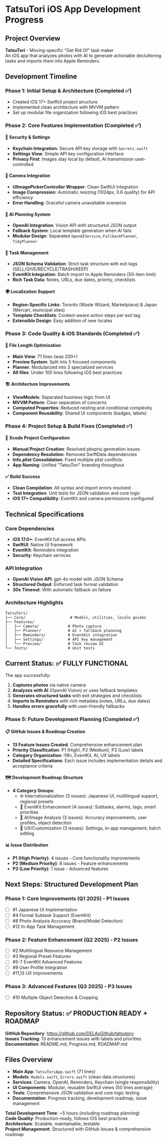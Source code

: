 # TatsuTori iOS App Development Progress

## Project Overview
**TatsuTori** - Moving-specific "Get Rid Of" task maker  
An iOS app that analyzes photos with AI to generate actionable decluttering tasks and imports them into Apple Reminders.

## Development Timeline

### Phase 1: Initial Setup & Architecture (Completed ✅)
- Created iOS 17+ SwiftUI project structure
- Implemented clean architecture with MVVM pattern
- Set up modular file organization following iOS best practices

### Phase 2: Core Features Implementation (Completed ✅)

#### 🔐 Security & Settings
- **Keychain Integration**: Secure API key storage with `Secrets.swift`
- **Settings View**: Simple API key configuration interface
- **Privacy First**: Images stay local by default, AI transmission user-controlled

#### 📱 Camera Integration
- **UIImagePickerController Wrapper**: Clean SwiftUI integration
- **Image Compression**: Automatic resizing (1024px, 0.6 quality) for API efficiency
- **Error Handling**: Graceful camera unavailable scenarios

#### 🤖 AI Planning System
- **OpenAI Integration**: Vision API with structured JSON output
- **Fallback System**: Local template generation when AI fails
- **Modular Design**: Separated `OpenAIService`, `FallbackPlanner`, `TidyPlanner`

#### 📝 Task Management
- **JSON Schema Validation**: Strict task structure with exit tags (SELL/GIVE/RECYCLE/TRASH/KEEP)
- **EventKit Integration**: Batch import to Apple Reminders (50-item limit)
- **Rich Task Data**: Notes, URLs, due dates, priority, checklists

#### 🌍 Localization Support
- **Region-Specific Links**: Toronto (Waste Wizard, Marketplace) & Japan (Mercari, municipal sites)
- **Template Checklists**: Context-aware action steps per exit tag
- **Extensible Design**: Easy addition of new locales

### Phase 3: Code Quality & iOS Standards (Completed ✅)

#### 📏 File Length Optimization
- **Main View**: 71 lines (was 200+)
- **Preview System**: Split into 5 focused components
- **Planner**: Modularized into 3 specialized services
- **All files**: Under 100 lines following iOS best practices

#### 🏗️ Architecture Improvements
- **ViewModels**: Separated business logic from UI
- **MVVM Pattern**: Clear separation of concerns
- **Computed Properties**: Reduced nesting and conditional complexity
- **Component Reusability**: Shared UI components (badges, labels)

### Phase 4: Project Setup & Build Fixes (Completed ✅)

#### 🔧 Xcode Project Configuration
- **Manual Project Creation**: Resolved pbxproj generation issues
- **Dependency Resolution**: Removed SwiftData dependencies
- **Info.plist Consolidation**: Fixed multiple plist conflicts
- **App Naming**: Unified "TatsuTori" branding throughout

#### ✅ Build Success
- **Clean Compilation**: All syntax and import errors resolved
- **Test Integration**: Unit tests for JSON validation and core logic
- **iOS 17+ Compatibility**: EventKit and camera permissions configured

## Technical Specifications

### Core Dependencies
- **iOS 17.0+**: EventKit full access APIs
- **SwiftUI**: Native UI framework
- **EventKit**: Reminders integration
- **Security**: Keychain services

### API Integration
- **OpenAI Vision API**: gpt-4o model with JSON Schema
- **Structured Output**: Enforced task format validation
- **30s Timeout**: With automatic fallback on failure

### Architecture Highlights
```
TatsuTori/
├── Core/                    # Models, utilities, locale guides
├── Features/
│   ├── Camera/             # Photo capture
│   ├── Planner/            # AI + fallback planning
│   ├── Reminders/          # EventKit integration  
│   ├── Settings/           # API key management
│   └── Preview/            # Task review UI
└── Tests/                  # Unit tests
```

## Current Status: ✅ FULLY FUNCTIONAL

The app successfully:
1. **Captures photos** via native camera
2. **Analyzes with AI** (OpenAI Vision) or uses fallback templates
3. **Generates structured tasks** with exit strategies and checklists
4. **Imports to Reminders** with rich metadata (notes, URLs, due dates)
5. **Handles errors gracefully** with user-friendly fallbacks

### Phase 5: Future Development Planning (Completed ✅)

#### 📋 GitHub Issues & Roadmap Creation
- **13 Feature Issues Created**: Comprehensive enhancement plan
- **Priority Classification**: P1 (High), P2 (Medium), P3 (Low) labels
- **Category Organization**: i18n, EventKit, AI, UX labels
- **Detailed Specifications**: Each issue includes implementation details and acceptance criteria

#### 🗺️ Development Roadmap Structure
- **4 Category Groups**: 
  - 🌐 Internationalization (3 issues): Japanese UI, multilingual support, regional presets
  - 📱 EventKit Enhancement (4 issues): Subtasks, alarms, tags, smart priorities  
  - 🤖 AI/Image Analysis (3 issues): Accuracy improvements, user profiles, object detection
  - 🎨 UX/Customization (3 issues): Settings, in-app management, batch editing

#### 📊 Issue Distribution
- **P1 (High Priority)**: 4 issues - Core functionality improvements
- **P2 (Medium Priority)**: 8 issues - Feature enhancements
- **P3 (Low Priority)**: 1 issue - Advanced features

## Next Steps: Structured Development Plan

### Phase 1: Core Improvements (Q1 2025) - P1 Issues
- [ ] #1 Japanese UI Implementation
- [ ] #4 Formal Subtask Support (EventKit)
- [ ] #8 Photo Analysis Accuracy (Brand/Model Detection)
- [ ] #12 In-App Task Management

### Phase 2: Feature Enhancement (Q2 2025) - P2 Issues  
- [ ] #2 Multilingual Resource Management
- [ ] #3 Regional Preset Features
- [ ] #5-7 EventKit Advanced Features
- [ ] #9 User Profile Integration
- [ ] #11,13 UX Improvements

### Phase 3: Advanced Features (Q3 2025) - P3 Issues
- [ ] #10 Multiple Object Detection & Cropping

## Repository Status: ✅ PRODUCTION READY + ROADMAP

**GitHub Repository**: https://github.com/DELAxGithub/tatsutory  
**Issues Tracking**: 13 enhancement issues with labels and priorities  
**Documentation**: README.md, Progress.md, ROADMAP.md

## Files Overview
- **Main App**: `TatsuToriApp.swift` (71 lines)
- **Models**: `Models.swift`, `Errors.swift` (clean data structures)
- **Services**: Camera, OpenAI, Reminders, Keychain (single responsibility)
- **UI Components**: Modular, reusable SwiftUI views (50 lines average)
- **Tests**: Comprehensive JSON validation and core logic testing
- **Documentation**: Progress tracking, development roadmap, issue management

**Total Development Time**: ~5 hours (including roadmap planning)  
**Code Quality**: Production-ready, follows iOS best practices  
**Architecture**: Scalable, maintainable, testable  
**Project Management**: Structured with GitHub Issues & comprehensive roadmap